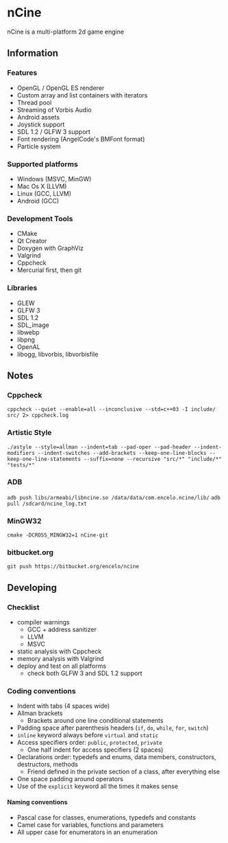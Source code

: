 # nCine
nCine is a multi-platform 2d game engine

## Information

### Features
- OpenGL / OpenGL ES renderer
- Custom array and list containers with iterators
- Thread pool
- Streaming of Vorbis Audio
- Android assets
- Joystick support
- SDL 1.2 / GLFW 3 support
- Font rendering (AngelCode's BMFont format)
- Particle system

### Supported platforms
- Windows (MSVC, MinGW)
- Mac Os X (LLVM)
- Linux (GCC, LLVM)
- Android (GCC)

### Development Tools
- CMake
- Qt Creator
- Doxygen with GraphViz
- Valgrind
- Cppcheck
- Mercurial first, then git

### Libraries
- GLEW
- GLFW 3
- SDL 1.2
- SDL_image
- libwebp
- libpng
- OpenAL
- libogg, libvorbis, libvorbisfile

## Notes

### Cppcheck
`cppcheck --quiet --enable=all --inconclusive --std=c++03 -I include/ src/ 2> cppcheck.log`

### Artistic Style
`./astyle --style=allman --indent=tab --pad-oper --pad-header --indent-modifiers --indent-switches --add-brackets --keep-one-line-blocks --keep-one-line-statements --suffix=none --recursive "src/*" "include/*" "tests/*"`

### ADB
`adb push libs/armeabi/libncine.so /data/data/com.encelo.ncine/lib/`
`adb pull /sdcard/ncine_log.txt`

### MinGW32
`cmake -DCROSS_MINGW32=1 nCine-git`

### bitbucket.org
`git push https://bitbucket.org/encelo/ncine`

## Developing

### Checklist
- compiler warnings
  - GCC + address sanitizer
  - LLVM
  - MSVC
- static analysis with Cppcheck
- memory analysis with Valgrind
- deploy and test on all platforms
  - check both GLFW 3 and SDL 1.2 support

### Coding conventions
- Indent with tabs (4 spaces wide)
- Allman brackets
  - Brackets around one line conditional statements
- Padding space after parenthesis headers (`if`, `do`, `while`, `for`, `switch`)
- `inline` keyword always before `virtual` and `static`
- Access specifiers order: `public`, `protected`, `private`
  - One half indent for access specifiers (2 spaces)
- Declarations order: typedefs and enums, data members, constructors, destructors, methods
  - Friend defined in the private section of a class, after everything else
- One space padding around operators
- Use of the `explicit` keyword all the times it makes sense

#### Naming conventions
- Pascal case for classes, enumerations, typedefs and constants
- Camel case for variables, functions and parameters
- All upper case for enumerators in an enumeration
